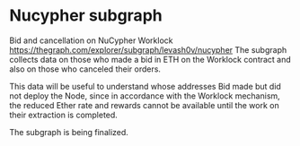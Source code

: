 # Nucypher subgraph
Bid and cancellation on NuCypher Worklock
https://thegraph.com/explorer/subgraph/levash0v/nucypher
The subgraph collects data on those who made a bid in ETH on the Worklock contract and also on those who canceled their orders. 

This data will be useful to understand whose addresses Bid made but did not deploy the Node, since in accordance with the Worklock mechanism, the reduced Ether rate and rewards cannot be available until the work on their extraction is completed.


The subgraph is being finalized.
